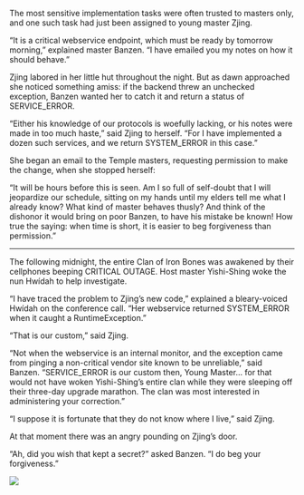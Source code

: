 The most sensitive implementation tasks were often trusted
to masters only, and one such task had just been assigned to young
master Zjing.

“It is a critical webservice endpoint, which must be ready
by tomorrow morning,” explained master Banzen. “I have
emailed you my notes on how it should behave.”

Zjing labored in her little hut throughout the night. But as
dawn approached she noticed something amiss: if the backend
threw an unchecked exception, Banzen wanted her to catch it
and return a status of SERVICE_ERROR.

“Either his knowledge of our protocols is woefully lacking,
or his notes were made in too much haste,” said Zjing to
herself.  “For I have implemented a dozen such services, and
we return SYSTEM_ERROR in this case.”

She began an email to the Temple masters, requesting
permission to make the change, when she stopped herself:

“It will be hours before this is seen.  Am I so full of
self-doubt that I will jeopardize our schedule, sitting on
my hands until my elders tell me what I already know?  What
kind of master behaves thusly?  And think of the dishonor it
would bring on poor Banzen, to have his mistake be known!
How true the saying: when time is short, it is easier to
beg forgiveness than permission.”

----------

The following midnight, the entire Clan of Iron Bones was awakened by their cellphones beeping CRITICAL OUTAGE.
Host master Yishi-Shing woke the nun Hwídah to help
investigate.

“I have traced the problem to Zjing’s new code,” explained a
bleary-voiced Hwídah on the conference call.  “Her
webservice returned SYSTEM_ERROR when it caught
a RuntimeException.”

“That is our custom,” said Zjing.

“Not when the webservice is an internal monitor, and the
exception came from pinging a non-critical vendor site
known to be unreliable,” said Banzen.
“SERVICE_ERROR is our custom then, Young Master...
for that would not have woken Yishi-Shing’s
entire clan while they were sleeping off their three-day upgrade
marathon.  The clan was most interested in administering
your correction.”

“I suppose it is fortunate that they do not know where I
live,” said Zjing.

At that moment there was an angry pounding on Zjing’s door.

“Ah, did you wish that kept a secret?” asked Banzen.
“I do beg your forgiveness.”


![](/pages/case-197/visitors.jpg)
